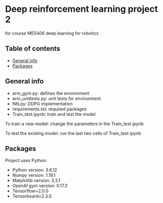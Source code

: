 # Deep reinforcement learning project 2
for course ME5406 deep learning for robotics 

## Table of contents
* [General info](#general-info)
* [Packages](#packages)

## General info
* arm_gym.py: defines the environment
* arm_unittests.py: unit tests for environment
* NN.py: DDPG implementation
* requirements.txt: required packages
* Train_test.ipynb: train and test the model

To train a new model: change the parameters in the Train_test.ipynb

To test the existing model: run the last two cells of Train_test.ipynb
	
## Packages
Project uses Python:
* Python version: 3.6.12
* Numpy version: 1.19.1
* Matplotlib version: 3.3.1
* OpenAI gym version: 0.17.3
* Tensorflow=2.0.0
* Tensorboard=2.3.0
